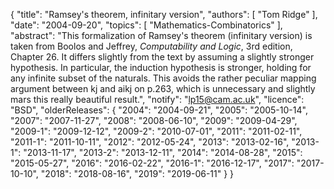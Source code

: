 {
    "title": "Ramsey's theorem, infinitary version",
    "authors": [
        "Tom Ridge"
    ],
    "date": "2004-09-20",
    "topics": [
        "Mathematics-Combinatorics"
    ],
    "abstract": "This formalization of Ramsey's theorem (infinitary version) is taken from Boolos and Jeffrey, <i>Computability and Logic</i>, 3rd edition, Chapter 26. It differs slightly from the text by assuming a slightly stronger hypothesis. In particular, the induction hypothesis is stronger, holding for any infinite subset of the naturals. This avoids the rather peculiar mapping argument between kj and aikj on p.263, which is unnecessary and slightly mars this really beautiful result.",
    "notify": "lp15@cam.ac.uk",
    "licence": "BSD",
    "olderReleases": {
        "2004": "2004-09-21",
        "2005": "2005-10-14",
        "2007": "2007-11-27",
        "2008": "2008-06-10",
        "2009": "2009-04-29",
        "2009-1": "2009-12-12",
        "2009-2": "2010-07-01",
        "2011": "2011-02-11",
        "2011-1": "2011-10-11",
        "2012": "2012-05-24",
        "2013": "2013-02-16",
        "2013-1": "2013-11-17",
        "2013-2": "2013-12-11",
        "2014": "2014-08-28",
        "2015": "2015-05-27",
        "2016": "2016-02-22",
        "2016-1": "2016-12-17",
        "2017": "2017-10-10",
        "2018": "2018-08-16",
        "2019": "2019-06-11"
    }
}
